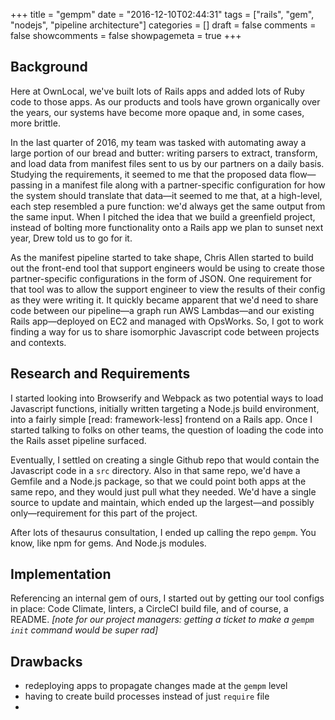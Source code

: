 +++
title = "gempm"
date = "2016-12-10T02:44:31"
tags = ["rails", "gem", "nodejs", "pipeline architecture"]
categories = []
draft = false
comments = false
showcomments = false
showpagemeta = true
+++

## Background

Here at OwnLocal, we've built lots of Rails apps and added lots of Ruby code to those apps. As our products and tools have grown organically over the years, our systems have become more opaque and, in some cases, more brittle.

In the last quarter of 2016, my team was tasked with automating away a large portion of our bread and butter: writing parsers to extract, transform, and load data from manifest files sent to us by our partners on a daily basis. Studying the requirements, it seemed to me that the proposed data flow&mdash;passing in a manifest file along with a partner-specific configuration for how the system should translate that data&mdash;it seemed to me that, at a high-level, each step resembled a pure function: we'd always get the same output from the same input. When I pitched the idea that we build a greenfield project, instead of bolting more functionality onto a Rails app we plan to sunset next year, Drew told us to go for it.

As the manifest pipeline started to take shape, Chris Allen started to build out the front-end tool that support engineers would be using to create those partner-specific configurations in the form of JSON. One requirement for that tool was to allow the support engineer to view the results of their config as they were writing it. It quickly became apparent that we'd need to share code between our pipeline&mdash;a graph run AWS Lambdas&mdash;and our existing Rails app&mdash;deployed on EC2 and managed with OpsWorks. So, I got to work finding a way for us to share isomorphic Javascript code between projects and contexts.

## Research and Requirements

I started looking into Browserify and Webpack as two potential ways to load Javascript functions, initially written targeting a Node.js build environment, into a fairly simple [read: framework-less] frontend on a Rails app. Once I started talking to folks on other teams, the question of loading the code into the Rails asset pipeline surfaced.

Eventually, I settled on creating a single Github repo that would contain the Javascript code in a `src` directory. Also in that same repo, we'd have a Gemfile and a Node.js package, so that we could point both apps at the same repo, and they would just pull what they needed. We'd have a single source to update and maintain, which ended up the largest&mdash;and possibly only&mdash;requirement for this part of the project.

After lots of thesaurus consultation, I ended up calling the repo `gempm`. You know, like npm for gems. And Node.js modules.

## Implementation

Referencing an internal gem of ours, I started out by getting our tool configs in place: Code Climate, linters, a CircleCI build file, and of course, a README. _[note for our project managers: getting a ticket to make a `gempm init` command would be super rad]_ 


## Drawbacks

- redeploying apps to propagate changes made at the `gempm` level
- having to create build processes instead of just `require` file
- 
